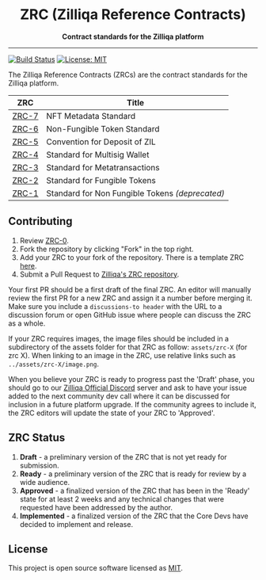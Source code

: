 <div align="center">
  <h1>
  ZRC (Zilliqa Reference Contracts)
  </h1>
  <strong>
  Contract standards for the Zilliqa platform
  </strong>
</div>
<hr/>

[![Build Status](https://app.travis-ci.com/Zilliqa/ZRC.svg?branch=master)](https://app.travis-ci.com/Zilliqa/ZRC) [![License: MIT](https://img.shields.io/badge/License-MIT-blue.svg)](LICENSE)

The Zilliqa Reference Contracts (ZRCs) are the contract standards for the Zilliqa platform.

|           ZRC           | Title                                           |
| :---------------------: | ----------------------------------------------- |
| [ZRC-7](/zrcs/zrc-7.md) | NFT Metadata Standard                           |
| [ZRC-6](/zrcs/zrc-6.md) | Non-Fungible Token Standard                     |
| [ZRC-5](/zrcs/zrc-5.md) | Convention for Deposit of ZIL                   |
| [ZRC-4](/zrcs/zrc-4.md) | Standard for Multisig Wallet                    |
| [ZRC-3](/zrcs/zrc-3.md) | Standard for Metatransactions                   |
| [ZRC-2](/zrcs/zrc-2.md) | Standard for Fungible Tokens                    |
| [ZRC-1](/zrcs/zrc-1.md) | Standard for Non Fungible Tokens _(deprecated)_ |

## Contributing

1. Review [ZRC-0](https://github.com/Zilliqa/ZRC/blob/master/zrcs/zrc-0.md).
2. Fork the repository by clicking "Fork" in the top right.
3. Add your ZRC to your fork of the repository. There is a template ZRC [here](https://github.com/Zilliqa/ZRC/blob/master/zrcs/zrc-1.md).
4. Submit a Pull Request to [Zilliqa's ZRC repository](https://github.com/Zilliqa/ZRC).

Your first PR should be a first draft of the final ZRC. An editor will manually review the first PR for a new ZRC and assign it a number before merging it. Make sure you include a `discussions-to header` with the URL to a discussion forum or open GitHub issue where people can discuss the ZRC as a whole.

If your ZRC requires images, the image files should be included in a subdirectory of the assets folder for that ZRC as follow: `assets/zrc-X` (for zrc X). When linking to an image in the ZRC, use relative links such as `../assets/zrc-X/image.png`.

When you believe your ZRC is ready to progress past the 'Draft' phase, you should go to our [Zilliqa Official Discord](https://discord.gg/XMRE9tt) server and ask to have your issue added to the next community dev call where it can be discussed for inclusion in a future platform upgrade. If the community agrees to include it, the ZRC editors will update the state of your ZRC to 'Approved'.

## ZRC Status

1. **Draft** - a preliminary version of the ZRC that is not yet ready for submission.
2. **Ready** - a preliminary version of the ZRC that is ready for review by a wide audience.
3. **Approved** - a finalized version of the ZRC that has been in the 'Ready' state for at least 2 weeks and any technical changes that were requested have been addressed by the author.
4. **Implemented** - a finalized version of the ZRC that the Core Devs have decided to implement and release.

## License

This project is open source software licensed as [MIT](https://github.com/zilliqa/zrc/blob/master/LICENSE).
